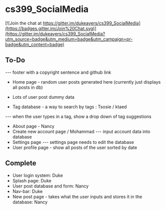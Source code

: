 # cs399_SocialMedia

[![Join the chat at https://gitter.im/dukeayers/cs399_SocialMedia](https://badges.gitter.im/Join%20Chat.svg)](https://gitter.im/dukeayers/cs399_SocialMedia?utm_source=badge&utm_medium=badge&utm_campaign=pr-badge&utm_content=badge)

To-Do
-----

--- footer with a copyright sentence and github link

- Home page - random user posts generated here (currently just displays all posts in db)
- Lots of user post dummy data

- Tag database - a way to search by tags : Tsosie / ktaed

--- when the user types in a tag, show a drop down of tag suggestions

- About page - Nancy
- Create new account page / Mohammad
--- input account data into database
- Settings page
--- settings page needs to edit the database
- User profile page - show all posts of the user sorted by date

Complete
--------
- User login system: Duke
- Splash page: Duke
- User post database and form: Nancy
- Nav-bar: Duke
- New post page - takes what the user inputs and stores it in the database: Nancy 
